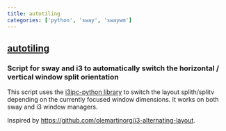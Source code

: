 ```yaml
---
title: autotiling
categories: ['python', 'sway', 'swaywm']
---
```

## [autotiling](https://github.com/nwg-piotr/autotiling)

### Script for sway and i3 to automatically switch the horizontal / vertical window split orientation

This script uses the [i3ipc-python library](https://github.com/altdesktop/i3ipc-python)
to switch the layout splith/splitv depending on the currently focused window
dimensions. It works on both sway and i3 window managers.

Inspired by https://github.com/olemartinorg/i3-alternating-layout.
